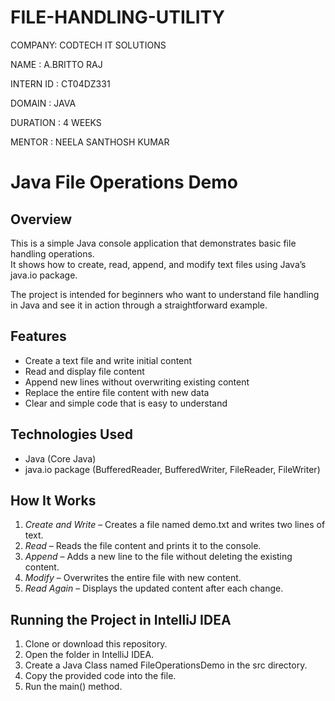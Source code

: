 # FILE-HANDLING-UTILITY


COMPANY: CODTECH IT SOLUTIONS

NAME : A.BRITTO RAJ

INTERN ID : CT04DZ331

DOMAIN : JAVA

DURATION : 4 WEEKS

MENTOR : NEELA SANTHOSH KUMAR



# Java File Operations Demo

## Overview

This is a simple Java console application that demonstrates basic file handling operations.  
It shows how to create, read, append, and modify text files using Java’s java.io package.  

The project is intended for beginners who want to understand file handling in Java and see it in action through a straightforward example.

## Features

- Create a text file and write initial content
- Read and display file content
- Append new lines without overwriting existing content
- Replace the entire file content with new data
- Clear and simple code that is easy to understand

## Technologies Used

- Java (Core Java)
- java.io package (BufferedReader, BufferedWriter, FileReader, FileWriter)

## How It Works

1. *Create and Write* – Creates a file named demo.txt and writes two lines of text.
2. *Read* – Reads the file content and prints it to the console.
3. *Append* – Adds a new line to the file without deleting the existing content.
4. *Modify* – Overwrites the entire file with new content.
5. *Read Again* – Displays the updated content after each change.

## Running the Project in IntelliJ IDEA

1. Clone or download this repository.
2. Open the folder in IntelliJ IDEA.
3. Create a Java Class named FileOperationsDemo in the src directory.
4. Copy the provided code into the file.
5. Run the main() method.

